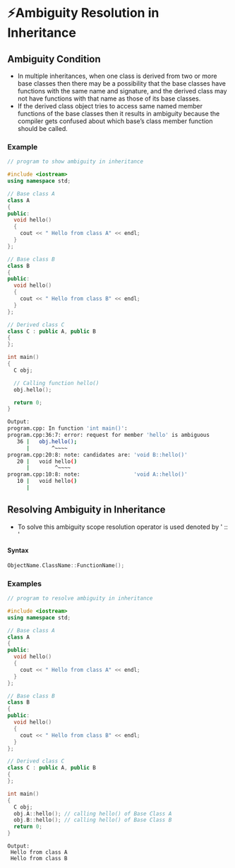 # ⚡Ambiguity Resolution in Inheritance

## Ambiguity Condition

- In multiple inheritances, when one class is derived from two or more base classes then there may be a possibility that the base classes have functions with the same name and signature, and the derived class may not have functions with that name as those of its base classes.
- If the derived class object tries to access same named member functions of the base classes then it results in ambiguity because the compiler gets confused about which base’s class member function should be called.

### Example

```cpp
// program to show ambiguity in inheritance

#include <iostream>
using namespace std;

// Base class A
class A
{
public:
  void hello()
  {
    cout << " Hello from class A" << endl;
  }
};

// Base class B
class B
{
public:
  void hello()
  {
    cout << " Hello from class B" << endl;
  }
};

// Derived class C
class C : public A, public B
{
};

int main()
{
  C obj;

  // Calling function hello()
  obj.hello();

  return 0;
}

```

```bash
Output:
program.cpp: In function 'int main()':
program.cpp:36:7: error: request for member 'hello' is ambiguous
   36 |   obj.hello();
      |       ^~~~~
program.cpp:20:8: note: candidates are: 'void B::hello()'
   20 |   void hello()
      |        ^~~~~
program.cpp:10:8: note:                 'void A::hello()'
   10 |   void hello()
      |
```

## Resolving Ambiguity in Inheritance

- To solve this ambiguity scope resolution operator is used denoted by ' :: '

#### Syntax

```cpp
ObjectName.ClassName::FunctionName();
```

### Examples

```cpp
// program to resolve ambiguity in inheritance

#include <iostream>
using namespace std;

// Base class A
class A
{
public:
  void hello()
  {
    cout << " Hello from class A" << endl;
  }
};

// Base class B
class B
{
public:
  void hello()
  {
    cout << " Hello from class B" << endl;
  }
};

// Derived class C
class C : public A, public B
{
};

int main()
{
  C obj;
  obj.A::hello(); // calling hello() of Base Class A
  obj.B::hello(); // calling hello() of Base Class B
  return 0;
}
```

```
Output:
 Hello from class A
 Hello from class B
```
